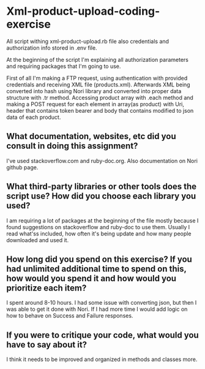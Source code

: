 # Xml-product-upload-coding-exercise
All script withing xml-product-upload.rb file also credentials and authorization info stored in .env file.

At the beginning of the script I'm explaining all authorization parameters and requiring packages that I'm going to use.

First of all I'm making a FTP request, using authentication with provided credentials and receiving XML file (products.xml). Afterwards XML being converted into hash using Nori library and converted into proper data structure with .tr method. Accessing product array with .each method and making a POST request for each element in array(as product) with Uri, header that contains token bearer and body that contains modified to json data of each product.


## What documentation, websites, etc did you consult in doing this assignment?
I've used stackoverflow.com and ruby-doc.org. Also documentation on Nori github page.
## What third-party libraries or other tools does the script use? How did you choose each library you used?
I am requiring a lot of packages at the beginning of the file mostly because I found suggestions on stackoverflow and ruby-doc to use them. Usually I read what'ss included, how often it's being update and how many people downloaded and used it.
## How long did you spend on this exercise? If you had unlimited additional time to spend on this, how would you spend it and how would you prioritize each item?
I spent around 8-10 hours. I had some issue with converting json, but then I was able to get it done with Nori. If I had more time I would add logic on how to behave on Success and Failure responses.
## If you were to critique your code, what would you have to say about it?
I think it needs to be improved and organized in methods and classes more.
